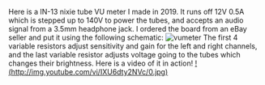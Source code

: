 Here is a IN-13 nixie tube VU meter I made in 2019. It runs off 12V 0.5A which is stepped up to 140V to power the tubes, and accepts an audio signal from a 3.5mm headphone jack. I ordered the board from an eBay seller and put it using the following schematic:
![vumeter](https://user-images.githubusercontent.com/63659684/95758888-e7e86580-0ca0-11eb-8cf6-c1f58328c82c.png)
The first 4 variable resistors adjust sensitivity and gain for the left and right channels, and the last variable resistor adjusts voltage going to the tubes which changes their brightness. 
Here is a video of it in action!
[!(http://img.youtube.com/vi/IXU6dty2NVc/0.jpg)](https://www.youtube.com/watch?v=IXU6dty2NVc&feature=youtu.be "VU Meter Test")


